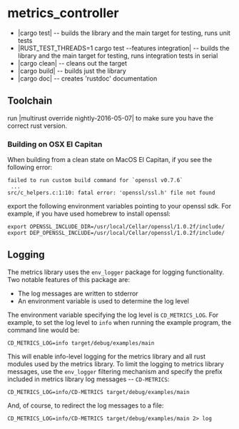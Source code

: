 # metrics_controller

* |cargo test| -- builds the library and the main target for testing, runs unit tests
* |RUST_TEST_THREADS=1 cargo test --features integration| -- builds the library and the main target for testing, runs integration tests in serial
* |cargo clean| -- cleans out the target
* |cargo build| -- builds just the library
* |cargo doc| -- creates 'rustdoc' documentation

## Toolchain
 run |multirust override nightly-2016-05-07| to make sure you have the correct rust version.

### Building on OSX El Capitan
When building from a clean state on MacOS El Capitan, if you see the following error:

    failed to run custom build command for `openssl v0.7.6`
     ...
    src/c_helpers.c:1:10: fatal error: 'openssl/ssl.h' file not found

export the following environment variables pointing to your openssl sdk. For example, if you have used homebrew to install openssl:

    export OPENSSL_INCLUDE_DIR=/usr/local/Cellar/openssl/1.0.2f/include/
    export DEP_OPENSSL_INCLUDE=/usr/local/Cellar/openssl/1.0.2f/include/

## Logging
 The metrics library uses the `env_logger` package for logging functionality. Two notable features of this package
are:
* The log messages are written to stderror
* An environment variable is used to determine the log level

The environment variable specifying the log level is `CD_METRICS_LOG`. For example, to set the log level to `info` when running the example program, the command line would be:

    CD_METRICS_LOG=info target/debug/examples/main

This will enable info-level logging for the metrics library and all rust modules used by the metrics library. To limit the logging to metrics library messages, use the `env_logger` filtering mechanism and specify the prefix included in metrics library log messages -- `CD-METRICS`:

    CD_METRICS_LOG=info/CD-METRICS target/debug/examples/main

And, of course, to redirect the log messages to a file:

    CD_METRICS_LOG=info/CD-METRICS target/debug/examples/main 2> log
